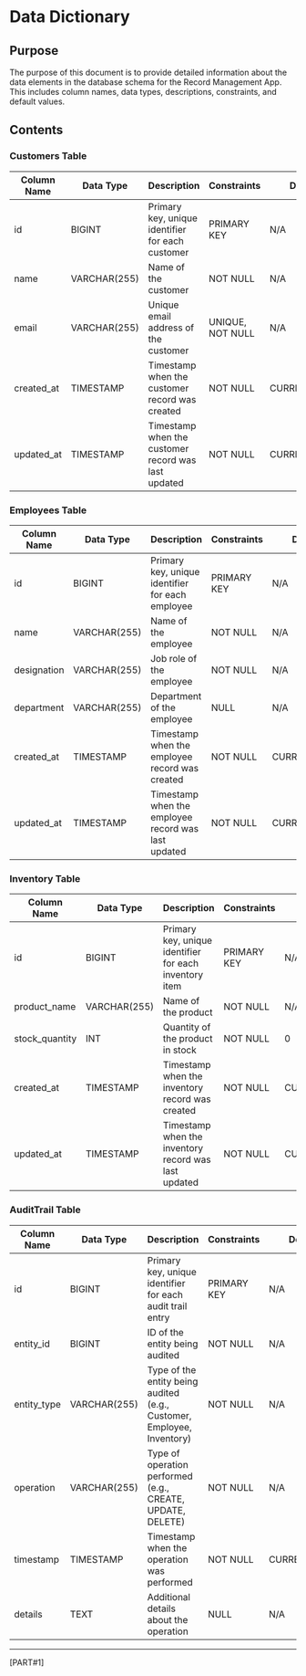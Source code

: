 # Data Dictionary

## Purpose
The purpose of this document is to provide detailed information about the data elements in the database schema for the Record Management App. This includes column names, data types, descriptions, constraints, and default values.

## Contents

### Customers Table
| Column Name | Data Type | Description | Constraints | Default Value |
|-------------|-----------|-------------|-------------|---------------|
| id          | BIGINT    | Primary key, unique identifier for each customer | PRIMARY KEY | N/A |
| name        | VARCHAR(255) | Name of the customer | NOT NULL | N/A |
| email       | VARCHAR(255) | Unique email address of the customer | UNIQUE, NOT NULL | N/A |
| created_at  | TIMESTAMP  | Timestamp when the customer record was created | NOT NULL | CURRENT_TIMESTAMP |
| updated_at  | TIMESTAMP  | Timestamp when the customer record was last updated | NOT NULL | CURRENT_TIMESTAMP |

### Employees Table
| Column Name | Data Type | Description | Constraints | Default Value |
|-------------|-----------|-------------|-------------|---------------|
| id          | BIGINT    | Primary key, unique identifier for each employee | PRIMARY KEY | N/A |
| name        | VARCHAR(255) | Name of the employee | NOT NULL | N/A |
| designation | VARCHAR(255) | Job role of the employee | NOT NULL | N/A |
| department  | VARCHAR(255) | Department of the employee | NULL | N/A |
| created_at  | TIMESTAMP  | Timestamp when the employee record was created | NOT NULL | CURRENT_TIMESTAMP |
| updated_at  | TIMESTAMP  | Timestamp when the employee record was last updated | NOT NULL | CURRENT_TIMESTAMP |

### Inventory Table
| Column Name | Data Type | Description | Constraints | Default Value |
|-------------|-----------|-------------|-------------|---------------|
| id          | BIGINT    | Primary key, unique identifier for each inventory item | PRIMARY KEY | N/A |
| product_name| VARCHAR(255) | Name of the product | NOT NULL | N/A |
| stock_quantity | INT     | Quantity of the product in stock | NOT NULL | 0 |
| created_at  | TIMESTAMP  | Timestamp when the inventory record was created | NOT NULL | CURRENT_TIMESTAMP |
| updated_at  | TIMESTAMP  | Timestamp when the inventory record was last updated | NOT NULL | CURRENT_TIMESTAMP |

### AuditTrail Table
| Column Name | Data Type | Description | Constraints | Default Value |
|-------------|-----------|-------------|-------------|---------------|
| id          | BIGINT    | Primary key, unique identifier for each audit trail entry | PRIMARY KEY | N/A |
| entity_id   | BIGINT    | ID of the entity being audited | NOT NULL | N/A |
| entity_type | VARCHAR(255) | Type of the entity being audited (e.g., Customer, Employee, Inventory) | NOT NULL | N/A |
| operation   | VARCHAR(255) | Type of operation performed (e.g., CREATE, UPDATE, DELETE) | NOT NULL | N/A |
| timestamp   | TIMESTAMP  | Timestamp when the operation was performed | NOT NULL | CURRENT_TIMESTAMP |
| details     | TEXT      | Additional details about the operation | NULL | N/A |

---

[PART#1]